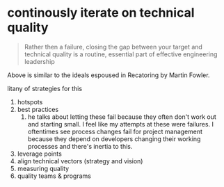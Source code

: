 # continously iterate on technical quality
> Rather then a failure, closing the gap between your target and technical quality is a routine, essential part of effective engineering leadership

Above is similar to the ideals espoused in Recatoring by Martin Fowler. 

litany of strategies for this
1. hotspots
2. best practices
   1. he talks about letting these fail because they often don't work out and starting small. I feel like my attempts at these were failures. I oftentimes see process changes fail for project management because they depend on developers changing their working processes and there's inertia to this. 
3. leverage points
4. align technical vectors (strategy and vision)
5. measuring quality
6. quality teams & programs
